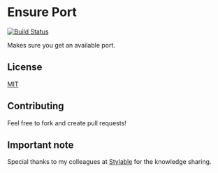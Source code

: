 # Ensure Port

[![Build Status](https://github.com/tzachbon/ensure-port/workflows/tests/badge.svg)](https://github.com/tzachbon/ensure-port/actions)

Makes sure you get an available port.

## License

[MIT](./LICENSE)

## Contributing

Feel free to fork and create pull requests!

## Important note

Special thanks to my colleagues at [Stylable](https://stylable.io/) for the knowledge sharing.
